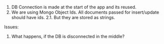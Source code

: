 1. DB Connection is made at the start of the app and its reused.
2. We are using Mongo Object Ids. All documents passed for insert/update should have ids.
    2.1. But they are stored as strings.

Issues:
1. What happens, if the DB is disconnected in the middle?
